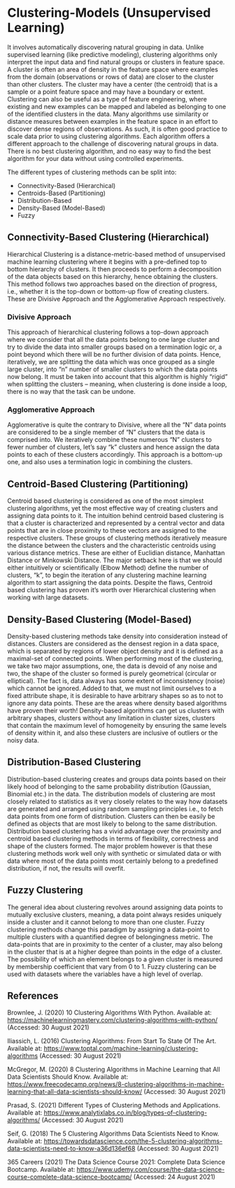 # Clustering-Models (Unsupervised Learning)
It involves automatically discovering natural grouping in data. Unlike supervised learning (like predictive modeling), clustering algorithms only interpret the input data and find natural groups or clusters in feature space. A cluster is often an area of density in the feature space where examples from the domain (observations or rows of data) are closer to the cluster than other clusters. The cluster may have a center (the centroid) that is a sample or a point feature space and may have a boundary or extent. Clustering can also be useful as a type of feature engineering, where existing and new examples can be mapped and labeled as belonging to one of the identified clusters in the data. Many algorithms use similarity or distance measures between examples in the feature space in an effort to discover dense regions of observations. As such, it is often good practice to scale data prior to using clustering algorithms. Each algorithm offers a different approach to the challenge of discovering natural groups in data. There is no best clustering algorithm, and no easy way to find the best algorithm for your data without using controlled experiments.

The different types of clustering methods can be split into:

- Connectivity-Based (Hierarchical)
- Centroids-Based (Partitioning)
- Distribution-Based
- Density-Based (Model-Based)
- Fuzzy

## Connectivity-Based Clustering (Hierarchical)
Hierarchical Clustering is a distance-metric-based method of unsupervised machine learning clustering where it begins with a pre-defined top to bottom hierarchy of clusters. It then proceeds to perform a decomposition of the data objects based on this hierarchy, hence obtaining the clusters. This method follows two approaches based on the direction of progress, i.e., whether it is the top-down or bottom-up flow of creating clusters. These are Divisive Approach and the Agglomerative Approach respectively.

### Divisive Approach
This approach of hierarchical clustering follows a top-down approach where we consider that all the data points belong to one large cluster and try to divide the data into smaller groups based on a termination logic or, a point beyond which there will be no further division of data points. Hence, iteratively, we are splitting the data which was once grouped as a single large cluster, into “n” number of smaller clusters to which the data points now belong. It must be taken into account that this algorithm is highly “rigid” when splitting the clusters – meaning, when clustering is done inside a loop, there is no way that the task can be undone.

### Agglomerative Approach
Agglomerative is quite the contrary to Divisive, where all the “N” data points are considered to be a single member of “N” clusters that the data is comprised into. We iteratively combine these numerous “N” clusters to fewer number of clusters, let’s say “k” clusters and hence assign the data points to each of these clusters accordingly. This approach is a bottom-up one, and also uses a termination logic in combining the clusters.

## Centroid-Based Clustering (Partitioning)
Centroid based clustering is considered as one of the most simplest clustering algorithms, yet the most effective way of creating clusters and assigning data points to it. The intuition behind centroid based clustering is that a cluster is characterized and represented by a central vector and data points that are in close proximity to these vectors are assigned to the respective clusters. These groups of clustering methods iteratively measure the distance between the clusters and the characteristic centroids using various distance metrics. These are either of Euclidian distance, Manhattan Distance or Minkowski Distance. The major setback here is that we should either intuitively or scientifically (Elbow Method) define the number of clusters, “k”, to begin the iteration of any clustering machine learning algorithm to start assigning the data points. Despite the flaws, Centroid based clustering has proven it’s worth over Hierarchical clustering when working with large datasets.

## Density-Based Clustering (Model-Based)
Density-based clustering methods take density into consideration instead of distances. Clusters are considered as the densest region in a data space, which is separated by regions of lower object density and it is defined as a maximal-set of connected points. When performing most of the clustering, we take two major assumptions, one, the data is devoid of any noise and two, the shape of the cluster so formed is purely geometrical (circular or elliptical). The fact is, data always has some extent of inconsistency (noise) which cannot be ignored. Added to that, we must not limit ourselves to a fixed attribute shape, it is desirable to have arbitrary shapes so as to not to ignore any data points. These are the areas where density based algorithms have proven their worth! Density-based algorithms can get us clusters with arbitrary shapes, clusters without any limitation in cluster sizes, clusters that contain the maximum level of homogeneity by ensuring the same levels of density within it, and also these clusters are inclusive of outliers or the noisy data.

## Distribution-Based Clustering
Distribution-based clustering creates and groups data points based on their likely hood of belonging to the same probability distribution (Gaussian, Binomial etc.) in the data. The distribution models of clustering are most closely related to statistics as it very closely relates to the way how datasets are generated and arranged using random sampling principles i.e., to fetch data points from one form of distribution. Clusters can then be easily be defined as objects that are most likely to belong to the same distribution. Distribution based clustering has a vivid advantage over the proximity and centroid based clustering methods in terms of flexibility, correctness and shape of the clusters formed. The major problem however is that these clustering methods work well only with synthetic or simulated data or with data where most of the data points most certainly belong to a predefined distribution, if not, the results will overfit.

## Fuzzy Clustering
The general idea about clustering revolves around assigning data points to mutually exclusive clusters, meaning, a data point always resides uniquely inside a cluster and it cannot belong to more than one cluster. Fuzzy clustering methods change this paradigm by assigning a data-point to multiple clusters with a quantified degree of belongingness metric. The data-points that are in proximity to the center of a cluster, may also belong in the cluster that is at a higher degree than points in the edge of a cluster. The possibility of which an element belongs to a given cluster is measured by membership coefficient that vary from 0 to 1. Fuzzy clustering can be used with datasets where the variables have a high level of overlap.

## References

Brownlee, J. (2020) 10 Clustering Algorithms With Python. Available at: https://machinelearningmastery.com/clustering-algorithms-with-python/ (Accessed: 30 August 2021)

Iliassich, L. (2016) Clustering Algorithms: From Start To State Of The Art. Available at: https://www.toptal.com/machine-learning/clustering-algorithms (Accessed: 30 August 2021)

McGregor, M. (2020) 8 Clustering Algorithms in Machine Learning that All Data Scientists Should Know. Available at: https://www.freecodecamp.org/news/8-clustering-algorithms-in-machine-learning-that-all-data-scientists-should-know/ (Accessed: 30 August 2021)

Prasad, S. (2021) Different Types of Clustering Methods and Applications. Available at: https://www.analytixlabs.co.in/blog/types-of-clustering-algorithms/ (Accessed: 30 August 2021)

Seif, G. (2018) The 5 Clustering Algorithms Data Scientists Need to Know. Available at: https://towardsdatascience.com/the-5-clustering-algorithms-data-scientists-need-to-know-a36d136ef68 (Accessed: 30 August 2021)

365 Careers (2021) The Data Science Course 2021: Complete Data Science Bootcamp. Available at: https://www.udemy.com/course/the-data-science-course-complete-data-science-bootcamp/ (Accessed: 24 August 2021)
